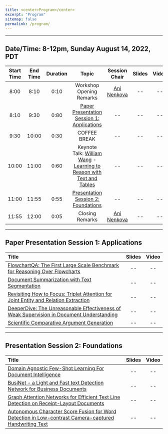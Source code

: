 ```yaml
---
title: <center>Program</center>
excerpt: "Program"
sitemap: false
permalink: /program/
---
```


------

## Date/Time: 8-12pm, Sunday August 14, 2022, PDT

<!--

8:00—9:30am Session 1 Document Intelligence: Applications
 
8:00 Welcome
8:10 Paper presentations (10min+1 question)
1.	FlowchartQA: The First Large Scale Benchmark for Reasoning Over Flowcharts
2.	Document Summarization with Text Segmentation
3.	Revisiting How to Focus: Triplet Attention for Joint Entity and Relation Extraction
4.	DeeperDive: The Unreasonable Effectiveness of Weak Supervision in Document Understanding
5.	Scientific Comparative Argument Generation
 
Panel Q&A session for all presentations 
 
9:30am—10:00am Break
 
10:00 – 10:55am Keynote talk
 
11:00—11:55 Session 2: Document Intelligence: Foundations
1.	Domain Agnostic Few-Shot Learning For Document Intelligence
2.	BusiNet - a Light and Fast text Detection Network for Business Documents
3.	Graph Attention Networks for Efficient Text Line Detection on Receipt-Layout Documents
4.	Autonomous Character Score Fusion for Word Detection in Low-contrast Camera-captured Handwriting Text
 
Panel Q&A session for all presentations
 
10:55 Closing remarks

-->

| Start Time 	| End Time 	| Duration 	| Topic 	| Session Chair 	|Slides|Video|
|:-:	|:-:	|:-:	|:-:	|:-:	|:-:	|:-:	|
| 8:00 	| 8:10 	| 0:10 	| Workshop Opening Remarks 	| [Ani Nenkova](https://www.cis.upenn.edu/~nenkova/)	| -- | -- |
| 8:10 	| 9:30 	| 0:80 	| [Paper Presentation Session 1: Applications](#session_1) | -- | -- | -- |
| 9:30 	| 10:00 	| 0:30 	| COFFEE BREAK 	| -- | -- | -- |
| 10:00 	| 11:00 	| 0:60 	| Keynote Talk: [William Wang](https://sites.cs.ucsb.edu/~william/index.html) - [Learning to Reason with Text and Tables](https://document-intelligence.github.io/DI-2022/talks) | -- | -- | -- |
| 11:00 	| 11:55 	| 0:55 	| [Presentation Session 2: Foundations](#session_2) 	| -- | -- | -- |
| 11:55  	| 12:00 	| 0:05 	| Closing Remarks | [Ani Nenkova](https://www.cis.upenn.edu/~nenkova/) | -- | -- |

------

## <a name="session_1"/>Paper Presentation Session 1: Applications

| Title | Slides | Video |
|:- |:-: |:-: |
| [FlowchartQA: The First Large Scale Benchmark for Reasoning Over Flowcharts](https://document-intelligence.github.io/DI-2022/papers/#paper_11) | -- | -- |
| [Document Summarization with Text Segmentation](https://document-intelligence.github.io/DI-2022/papers/#paper_8) | -- | -- |
| [Revisiting How to Focus: Triplet Attention for Joint Entity and Relation Extraction](https://document-intelligence.github.io/DI-2022/papers/#paper_12) | -- | -- |
| [DeeperDive: The Unreasonable Effectiveness of Weak Supervision in Document Understanding](https://document-intelligence.github.io/DI-2022/papers/#paper_5) | -- | -- |
| [Scientific Comparative Argument Generation](https://document-intelligence.github.io/DI-2022/papers/#paper_15) | -- | -- |

------

## <a name="session_2"/>Presentation Session 2: Foundations

| Title | Slides | Video |
|:- |:-: |:-: |
| [Domain Agnostic Few-Shot Learning For Document Intelligence](https://document-intelligence.github.io/DI-2022/papers/#paper_13) | -- | -- |
| [BusiNet - a Light and Fast text Detection Network for Business Documents](https://document-intelligence.github.io/DI-2022/papers/#paper_6) | -- | -- |
| [Graph Attention Networks for Efficient Text Line Detection on Receipt-Layout Documents](https://document-intelligence.github.io/DI-2022/papers/#paper_7) | -- | -- |
| [Autonomous Character Score Fusion for Word Detection in Low-contrast Camera-captured Handwriting Text](https://document-intelligence.github.io/DI-2022/papers/#paper_17) | -- | -- |
